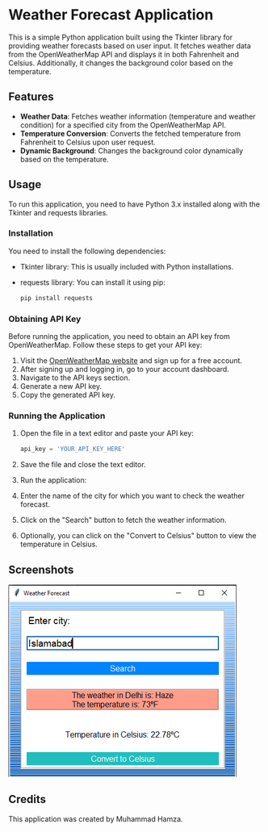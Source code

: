 # Weather Forecast Application

This is a simple Python application built using the Tkinter library for providing weather forecasts based on user input. It fetches weather data from the OpenWeatherMap API and displays it in both Fahrenheit and Celsius. Additionally, it changes the background color based on the temperature.

## Features

- **Weather Data**: Fetches weather information (temperature and weather condition) for a specified city from the OpenWeatherMap API.
- **Temperature Conversion**: Converts the fetched temperature from Fahrenheit to Celsius upon user request.
- **Dynamic Background**: Changes the background color dynamically based on the temperature.

## Usage

To run this application, you need to have Python 3.x installed along with the Tkinter and requests libraries.

### Installation

You need to install the following dependencies:

- Tkinter library: This is usually included with Python installations.
- requests library: You can install it using pip:

    ```bash
    pip install requests
    ```

### Obtaining API Key

Before running the application, you need to obtain an API key from OpenWeatherMap. Follow these steps to get your API key:

1. Visit the [OpenWeatherMap website](https://openweathermap.org/) and sign up for a free account.
2. After signing up and logging in, go to your account dashboard.
3. Navigate to the API keys section.
4. Generate a new API key.
5. Copy the generated API key.

### Running the Application

1. Open the file in a text editor and paste your API key:

    ```python
    api_key = 'YOUR_API_KEY_HERE'
    ```

2. Save the file and close the text editor.

3. Run the application:

4. Enter the name of the city for which you want to check the weather forecast.
   
5. Click on the "Search" button to fetch the weather information.
   
6. Optionally, you can click on the "Convert to Celsius" button to view the temperature in Celsius.

## Screenshots

![Screenshot 1](whether-forcast.png)

## Credits

This application was created by Muhammad Hamza.
